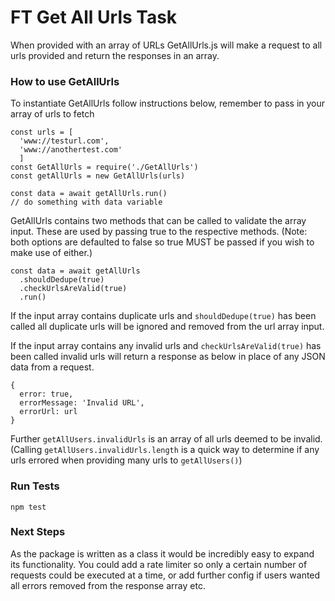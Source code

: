 # FT Get All Urls Task

When provided with an array of URLs GetAllUrls.js will make a request to all urls provided and return the responses in an array. 

### How to use GetAllUrls

To instantiate GetAllUrls follow instructions below, remember to pass in your array of urls to fetch

```
const urls = [
  'www://testurl.com',
  'www://anothertest.com'
  ]
const GetAllUrls = require('./GetAllUrls')
const getAllUrls = new GetAllUrls(urls)

const data = await getAllUrls.run()
// do something with data variable
```

GetAllUrls contains two methods that can be called to validate the array input. These are used by passing true to the respective methods. (Note: both options are defaulted to false so true MUST be passed if you wish to make use of either.)

```
const data = await getAllUrls
  .shouldDedupe(true)
  .checkUrlsAreValid(true)
  .run()
```

If the input array contains duplicate urls and `shouldDedupe(true)` has been called all duplicate urls will be ignored and removed from the url array input.

If the input array contains any invalid urls and `checkUrlsAreValid(true)` has been called invalid urls will return a response as below in place of any JSON data from a request. 

```
{
  error: true,
  errorMessage: 'Invalid URL',
  errorUrl: url
}
```

Further `getAllUsers.invalidUrls` is an array of all urls deemed to be invalid. (Calling `getAllUsers.invalidUrls.length` is a quick way to determine if any urls errored when providing many urls to `getAllUsers()`)

### Run Tests

```
npm test
```

### Next Steps

As the package is written as a class it would be incredibly easy to expand its functionality. You could add a rate limiter so only a certain number of requests could be executed at a time, or add further config if users wanted all errors removed from the response array etc.
